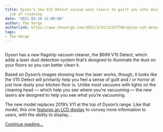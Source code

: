 ```yaml
---
title: Dyson’s new V15 Detect vacuum uses lasers to guilt you into doing a better
  job of cleaning
date: "2021-03-24 21:00:00"
author: The Verge
authorlink: https://www.theverge.com/2021/3/24/22327796/dyson-v15-detect-vacuum-lasers-cleaning-dust-sensors
tags:
- The-Verge
---
```

<figure>
      <img alt="" src="https://cdn.vox-cdn.com/thumbor/ykZDY1js0klu5nERhwGkS-l2Y-w=/0x202:1914x1478/1310x873/cdn.vox-cdn.com/uploads/chorus_image/image/69020705/Screen_Shot_2021_03_24_at_4.34.11_PM.0.png" />
    </figure>

  <p id="6VzVeh">Dyson has a new flagship vacuum cleaner, the $699 V15 Detect, which adds a laser dust detection system that’s designed to illuminate the dust on your floors so you can better clean it. </p>
<p id="oZAjJz">Based on Dyson’s images showing how the laser works, though, it looks like the V15 Detect will primarily help you feel a sense of guilt and / or horror at just <em>how</em> dusty your kitchen floor is. Unlike most vacuums with lights on the cleaning head — which help you see where you’re vacuuming — the new lasers are designed to help you see <em>what</em> you’re vacuuming. </p>
  <figure class="e-image">
        
  </figure>
<p id="1jwGI9">The new model replaces 2019’s V11 at the top of Dyson’s range. Like that model, this one <a href="https://www.theverge.com/2019/4/25/18516117/dyson-v11-torque-drive-animal-review-cordless-vacuum">features an LCD display</a> to convey more information to users, with the ability to display...</p>
  <p>
    <a href="https://www.theverge.com/2021/3/24/22327796/dyson-v15-detect-vacuum-lasers-cleaning-dust-sensors">Continue reading&hellip;</a>
  </p>